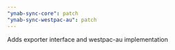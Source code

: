 ```yaml
---
"ynab-sync-core": patch
"ynab-sync-westpac-au": patch
---
```


Adds exporter interface and westpac-au implementation
